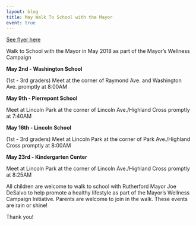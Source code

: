```yaml
---
layout: blog
title: May Walk To School with the Mayor
event: true
---
```


[See flyer here](https://storage.googleapis.com/static.rutherford-nj.com/recreation/posts/May%20Walk%20to%20School%20w-%20Mayor.pdf)

Walk to School with the Mayor in May 2018 as part of the Mayor’s Wellness Campaign

**May 2nd - Washington School**

(1st - 3rd graders) Meet at the corner of Raymond Ave. and Washington Ave. promptly at 8:00AM

**May 9th - Pierrepont School**

Meet at Lincoln Park at the corner of Lincoln Ave./Highland Cross promptly at 7:40AM

**May 16th - Lincoln School**

(1st - 3rd graders) Meet at Lincoln Park at the corner of Park Ave./Highland Cross promptly at 8:00AM

**May 23rd - Kindergarten Center**

Meet at Lincoln Park at the corner of Lincoln Ave./Highland Cross promptly at 8:25AM

All children are welcome to walk to school with
Rutherford Mayor Joe DeSalvo to help promote a healthy lifestyle as part of the
Mayor’s Wellness Campaign Initiative.
Parents are welcome to join in the walk.
These events are rain or shine!

Thank you!
